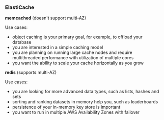 ### ElastiCache

__memcached__ (doesn't support multi-AZ)

Use cases:
  - object caching is your primary goal, for example, to offload your database
  - you are interested in a simple caching model
  - you are planning on running large cache nodes and require multithreaded performance with utilization of multiple cores
  - you want the ability to scale your cache horizontally as you grow

__redis__ (supports multi-AZ)

Use cases:
  - you are looking for more advanced data types, such as lists, hashes and sets
  - sorting and ranking datasets in memory help you, such as leaderboards
  - persistence of your in-memory key store is important
  - you want to run in multiple AWS Availability Zones with failover
